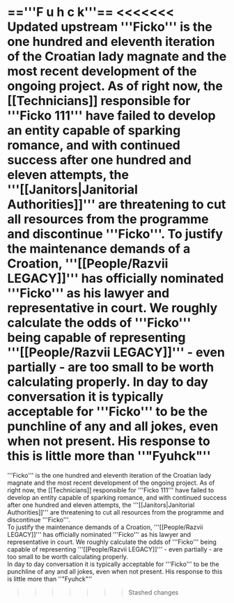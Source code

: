 =='''F u h c k'''==
<<<<<<< Updated upstream
'''Ficko''' is the one hundred and eleventh iteration of the Croatian lady magnate and the most recent development of the ongoing project. As of right now, the [[Technicians]] responsible for '''Ficko 111''' have failed to develop an entity capable of sparking romance, and with continued success after one hundred and eleven attempts, the '''[[Janitors|Janitorial Authorities]]''' are threatening to cut all resources from the programme and discontinue '''Ficko'''.  To justify the maintenance demands of a Croation, '''[[People/Razvii LEGACY]]''' has officially nominated '''Ficko''' as his lawyer and representative in court. We roughly calculate the odds of '''Ficko''' being capable of representing '''[[People/Razvii LEGACY]]''' - even partially - are too small to be worth calculating properly.  In day to day conversation it is typically acceptable for '''Ficko''' to be the punchline of any and all jokes, even when not present. His response to this is little more than ''"Fyuhck"''
=======
'''Ficko''' is the one hundred and eleventh iteration of the Croatian lady magnate and the most recent development of the ongoing project. As of right now, the [[Technicians]] responsible for '''Ficko 111''' have failed to develop an entity capable of sparking romance, and with continued success after one hundred and eleven attempts, the '''[[Janitors|Janitorial Authorities]]''' are threatening to cut all resources from the programme and discontinue '''Ficko'''. <br /> To justify the maintenance demands of a Croation, '''[[People/Razvii LEGACY]]''' has officially nominated '''Ficko''' as his lawyer and representative in court. We roughly calculate the odds of '''Ficko''' being capable of representing '''[[People/Razvii LEGACY]]''' - even partially - are too small to be worth calculating properly. <br /> In day to day conversation it is typically acceptable for '''Ficko''' to be the punchline of any and all jokes, even when not present. His response to this is little more than ''"Fyuhck"''
>>>>>>> Stashed changes
